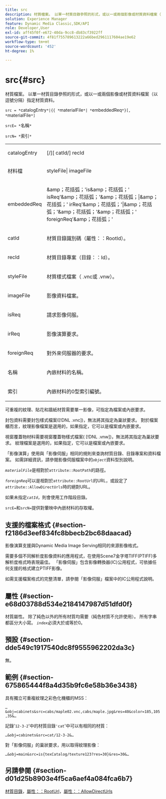 ```yaml
---
title: src
description: 材質檔案。 以單一材質目錄參照的形式，或以一或兩個影像或材質資料檔案（以逗號分隔）指定材質資料。
solution: Experience Manager
feature: Dynamic Media Classic,SDK/API
role: Developer,User
exl-id: aff45f0f-e672-40da-9cc8-db83cf3922ff
source-git-commit: 4f81f755789613222a66bed2961117604ae19e62
workflow-type: tm+mt
source-wordcount: '452'
ht-degree: 1%

---
```


# src{#src}

材質檔案。 以單一材質目錄參照的形式，或以一或兩個影像或材質資料檔案（以逗號分隔）指定材質資料。

`src = *`catalogEntry`*|{{ *`materialFile`*| *`embeddedReq`*}[, *`materialFile`*]`

`srcE= *`名稱`*`

`srcN= *`索引`*`

<table id="simpletable_A64C4F084C0A4DDCA45A921D4BD7AAEA"> 
 <tr class="strow"> 
  <td class="stentry"> <p><span class="varname"> catalogEntry</span> </p></td> 
  <td class="stentry"> <p><span class="codeph">[/][<span class="varname"> catId</span>/]<span class="varname"> recId</span></span> </p></td> 
 </tr> 
 <tr class="strow"> 
  <td class="stentry"> <span class="varname">材料檔</span> </td> 
  <td class="stentry"> <p><span class="codeph"> <span class="varname"> styleFile</span>|<span class="varname"> imageFile</span></span> </p> </td> 
 </tr> 
 <tr class="strow"> 
  <td class="stentry"> <p><span class="varname"> embeddedReq</span> </p> </td> 
  <td class="stentry"> <p><span class="codeph">&amp;amp；花括弧；'is&amp;amp；花括弧；'<span class="varname"> isReq</span>'&amp;amp；花括弧；'&amp;amp；花括弧；|&amp;amp；花括弧；'<span class="varname"> irReq</span>'&amp;amp；花括弧；'|&amp;amp；花括弧；'&amp;amp；花括弧；'&amp;amp；花括弧；'<span class="varname"> foreignReq</span>'&amp;amp；花括弧；'</span> </p></td> 
 </tr> 
 <tr class="strow"> 
  <td class="stentry"> <p><span class="varname"> catId</span> </p></td> 
  <td class="stentry"> <p>材質目錄識別碼（<span class="codeph">屬性：：RootId</span>）。 </p></td> 
 </tr> 
 <tr class="strow"> 
  <td class="stentry"> <p><span class="varname"> recId</span> </p></td> 
  <td class="stentry"> <p>材質目錄專案（<span class="codeph">目錄：：Id</span>）。 </p></td> 
 </tr> 
 <tr class="strow"> 
  <td class="stentry"> <p><span class="varname"> styleFile</span> </p></td> 
  <td class="stentry"> <p>材質樣式檔案（<span class="filepath"> .vnc</span>或<span class="filepath"> .vnw</span>）。 </p></td> 
 </tr> 
 <tr class="strow"> 
  <td class="stentry"> <p><span class="varname"> imageFile</span> </p></td> 
  <td class="stentry"> <p>影像資料檔案。 </p></td> 
 </tr> 
 <tr class="strow"> 
  <td class="stentry"> <p><span class="varname"> isReq</span> </p></td> 
  <td class="stentry"> <p>請求影像伺服。 </p></td> 
 </tr> 
 <tr class="strow"> 
  <td class="stentry"> <p><span class="varname"> irReq</span> </p></td> 
  <td class="stentry"> <p>影像演算要求。 </p></td> 
 </tr> 
 <tr class="strow"> 
  <td class="stentry"> <p><span class="varname"> foreignReq</span> </p></td> 
  <td class="stentry"> <p>對外來伺服器的要求。 </p></td> 
 </tr> 
 <tr class="strow"> 
  <td class="stentry"> <p><span class="varname">名稱</span> </p></td> 
  <td class="stentry"> <p>內嵌材料的名稱。 </p></td> 
 </tr> 
 <tr class="strow"> 
  <td class="stentry"> <p><span class="varname">索引</span> </p></td> 
  <td class="stentry"> <p>內嵌材料的0型索引編號。 </p></td> 
 </tr> 
</table>

可重複的紋理、貼花和牆紙材質需要單一影像，可指定為檔案或內嵌要求。

封包資料需要封包樣式檔案([!DNL .vnc])，無法將其指定為巢狀要求。 對於檔案櫃而言，紋理影像檔案是選用的，如果指定，它可以是檔案或內嵌要求。

視窗覆蓋物材料需要視窗覆蓋物樣式檔案( [!DNL .vnw])，無法將其指定為巢狀要求。 紋理檔案是選用的，如果指定，它可以是檔案或內嵌要求。

「影像演算」使用與「影像伺服」相同的規則來查詢材質目錄、目錄專案和資料檔案。 如需詳細資訊，請參閱影像伺服檔案中的&#x200B;*`object`*&#x200B;資料型別說明。

*`materialFile`*&#x200B;是相對於`attribute::RootPath`的路徑。

*`foreignReq`*&#x200B;可以是相對於`attribute::RootUrl`的URL，或設定了`attribute::AllowDirectUrls`時的絕對URL。

如果未指定&#x200B;*`catId`*，則會使用工作階段目錄。

`srcE=`和`srcN=`提供對暈映中內嵌材料的存取權。

## 支援的檔案格式 {#section-f2186d3eef834fc8bbecb2bc68daacad}

影像演算支援與Dynamic Media Image Serving相同的來源影像格式。

需要多個不同解析度影像資料的應用程式，在使用Scene7金字塔TIFF(PTIFF)多解析度格式時表現最佳。 「影像伺服」包含影像轉換器(IC)公用程式，可依據任何支援的格式建立PTIFF影像。

如需支援檔案格式的完整清單，請參閱「影像伺服」檔案中的IC公用程式說明。

## 屬性 {#section-e68d03788d534e2184147987d51dfd0f}

材質屬性。 除了純色以外的所有材質均需要（純色材質不允許使用）。 所有字串都區分大小寫。 *`index`*&#x200B;必須大於或等於0。

## 預設 {#section-dde549c1917540dc8f9555962202da3c}

無。

## 範例 {#section-675865444f8a4d35b9fc6e58b36e3438}

具有獨立可重複紋理之彩色化機櫃的MSS：

`…&obj=cabinets&src=cabs/maple02.vnc,cabs/maple.jpg&res=40&color=185,105,35&…`

記錄&#39;`12-3-2`&#39;中的材質目錄`'cat`&#39;中可以有相同的材質：

`…&obj=cabinets&src=cat/12-3-2&…`

對「影像伺服」的巢狀要求，用以取得紋理影像：

`…&obj=main&src=is{texCatalog/texture123?res=30}&res=30&…`

## 另請參閱 {#section-d01d25b8903e4f5ca6aef4a084fca6b7}

[材質目錄](../../../../../ir-api/http-protocol/image-rendering-api-ref/c-ir-http-protocol-ref/c-ir-http-protocol-syntax-and-features/c-ir-http-material-catalogs/c-ir-http-material-catalogs.md#concept-772742c1688f420a88a56f5136ad1db2)，[屬性：：RootUrl](../../../../../ir-api/material-cat/image-rendering-api-ref/c-ir-material-catalog/c-ir-attributes-reference/r-ir-rooturl.md#reference-b8d706a573814802bd6794223cc78402)，[屬性：：AllowDirectUrls](../../../../../ir-api/material-cat/image-rendering-api-ref/c-ir-material-catalog/c-ir-attributes-reference/r-ir-allowdirecturls.md#reference-02000c0f3c494292bad8425d06268882)
